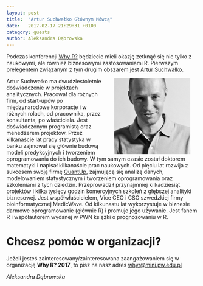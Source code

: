 ```yaml
---
layout: post
title:  "Artur Suchwałko Głównym Mówcą"
date:   2017-02-17 21:29:31 +0100
category: guests
author: Aleksandra Dąbrowska
---
```

Podczas konferencji [Why R?](http://whyr.pl/) będziecie mieli okazję zetknąć się nie tylko z naukowymi, ale również biznesowymi zastosowaniami R. Pierwszym prelegentem związanym z tym drugim obszarem jest [Artur Suchwałko](http://www.linkedin.com/in/artursuchwalko).

<img src="https://github.com/whyR-conference/whyR-conference.github.io/blob/master/img/guests/asuchwalko.jpg?raw=true" align="right" height="200px" hspace="20"> 

Artur Suchwałko ma dwudziestoletnie doświadczenie w projektach analitycznych. Pracował dla różnych firm, od start-upów po międzynarodowe korporacje i w różnych rolach, od pracownika, przez konsultanta, po właściciela. Jest doświadczonym programistą oraz menedżerem projektów. Przez kilkanaście lat pracy statystyka w banku zajmował się głównie budową modeli predykcyjnych i tworzeniem oprogramowania do ich budowy. W tym samym czasie został doktorem matematyki i napisał kilkanaście prac naukowych. Od pięciu lat rozwija z sukcesem swoją firmę [QuantUp](http://quantup.pl), zajmującą się analizą danych, modelowaniem statystycznym i tworzeniem oprogramowania oraz szkoleniami z tych dziedzin. Przeprowadził przynajmniej kilkadziesiąt projektów i kilka tysięcy godzin komercyjnych szkoleń z głębszej analityki biznesowej. Jest współwłaścicielem, Vice CEO i CSO szwedzkiej firmy bioinformatycznej MedicWave. Od kilkunastu lat wykorzystuje w biznesie darmowe oprogramowanie (głównie R) i promuje jego używanie. Jest fanem R i współautorem wydanej w PWN książki o prognozowaniu w R.

# Chcesz pomóc w organizacji?

Jeżeli jesteś zainteresowany/zainteresowana zaangażowaniem się w organizację **Why R? 2017**, to pisz na nasz adres whyr@mini.pw.edu.pl 


*Aleksandra Dąbrowska* 




